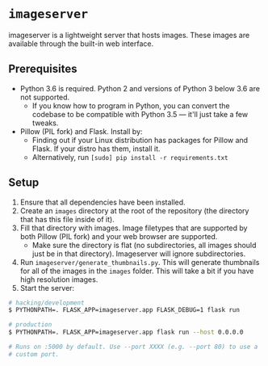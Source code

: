 # `imageserver`

imageserver is a lightweight server that hosts images. These images are
available through the built-in web interface.

## Prerequisites

- Python 3.6 is required. Python 2 and versions of Python 3 below 3.6 are
  not supported.
  - If you know how to program in Python, you can convert the codebase to
    be compatible with Python 3.5 &mdash; it'll just take a few tweaks.
- Pillow (PIL fork) and Flask. Install by:
  - Finding out if your Linux distribution has packages for Pillow and
    Flask. If your distro has them, install it.
  - Alternatively, run `[sudo] pip install -r requirements.txt`

## Setup

1. Ensure that all dependencies have been installed.
2. Create an `images` directory at the root of the repository (the
   directory that has this file inside of it).
3. Fill that directory with images. Image filetypes that are supported by
   both Pillow (PIL fork) and your web browser are supported.
   - Make sure the directory is flat (no subdirectories, all images should
     just be in that directory). Imageserver will ignore subdirectories.
4. Run `imageserver/generate_thumbnails.py`. This will generate thumbnails
   for all of the images in the `images` folder. This will take a bit if
   you have high resolution images.
5. Start the server:

```sh
# hacking/development
$ PYTHONPATH=. FLASK_APP=imageserver.app FLASK_DEBUG=1 flask run

# production
$ PYTHONPATH=. FLASK_APP=imageserver.app flask run --host 0.0.0.0

# Runs on :5000 by default. Use --port XXXX (e.g. --port 80) to use a
# custom port.
```
